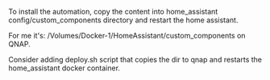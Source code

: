 To install the automation, copy the content 
into home_assistant config/custom_components directory and restart the home assistant. 

For me it's: /Volumes/Docker-1/HomeAssistant/custom_components on QNAP. 

Consider adding deploy.sh script that copies the dir to qnap and restarts the home_assistant docker container.